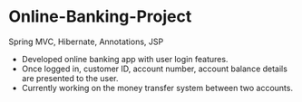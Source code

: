 # Online-Banking-Project
Spring MVC, Hibernate, Annotations, JSP


- Developed online banking app with user login features.
- Once logged in, customer ID,  account number, account balance details are presented to the user.
- Currently working on the money transfer system between two accounts.

